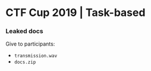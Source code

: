 # CTF Cup 2019 | Task-based

### Leaked docs

Give to participants:
- `transmission.wav`
- `docs.zip`
